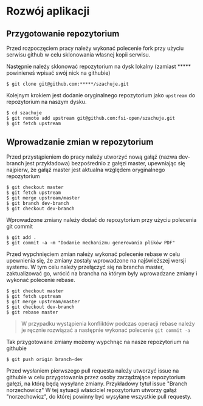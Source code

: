 # Rozwój aplikacji

## Przygotowanie repozytorium

Przed rozpoczęciem pracy należy wykonać polecenie fork przy użyciu serwisu github w celu sklonowania
własnej kopii serwisu.

Następnie należy sklonować repozytorium na dysk lokalny (zamiast ***** powinieneś wpisać swój nick na githubie)

```
$ git clone git@github.com:*****/szachuje.git
```

Kolejnym krokiem jest dodanie oryginalnego repozytorium jako ``upstream`` do repozytorium na naszym dysku.

```
$ cd szachuje
$ git remote add upstream git@github.com:fsi-open/szachuje.git
$ git fetch upstream
```

## Wprowadzanie zmian w repozytorium

Przed przystąpieniem do pracy należy utworzyć nową gałąź (nazwa dev-branch jest przykładowa) bezpośrednio z gałęzi master,
upewniając się najpierw, że gałąź master jest aktualna względem oryginalnego repozytorium

```
$ git checkout master
$ git fetch upstream
$ git merge upstream/master
$ git branch dev-branch
$ git checkout dev-branch
```

Wprowadzone zmiany należy dodać do repozytorium przy użyciu polecenia git commit

```
$ git add .
$ git commit -a -m "Dodanie mechanizmu generowania plików PDF"
```

Przed wypchnięciem zmian należy wykonać polecenie rebase w celu upewnienia się, że zmiany zostały wprowadzone na
najświeższej wersji systemu. W tym celu należy przełączyć się na brancha master, zaktualizować go, wrócić na brancha
na którym były wprowadzane zmiany i wykonać polecenie rebase.

```
$ git checkout master
$ git fetch upstream
$ git merge upstream/master
$ git checkout dev-branch
$ git rebase master
```

> W przypadku wystąpienia konfliktów podczas operacji rebase należy je ręcznie rozwiązać a następnie wykonać polecenie
> ``git commit -a``

Tak przygotowane zmiany możemy wypchnąc na nasze repozytorium na githubie

```
$ git push origin branch-dev
```
Przed wysłaniem pierwszego pull requesta należy utworzyć issue na githubie w celu przygotowania przez osoby zarządzające
repozytorium gałęzi, na którą będą wysyłane zmiany.
Przykładowy tytuł issue "Branch norzechowicz"
W tej sytuacji właściciel repozytorium utworzy gałąź "norzechowicz", do której powinny być wysyłane wszystkie pull requesty.
